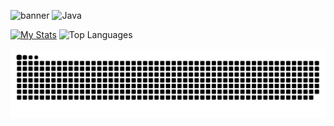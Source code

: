 ![banner](https://github.com/user-attachments/assets/134195dc-e30e-406a-ad7d-d7342596042f)
![Java](https://img.shields.io/badge/java-%23ED8B00.svg?style=for-the-badge&logo=openjdk&logoColor=white)

[![My Stats](https://awesome-github-stats.azurewebsites.net/user-stats/giant-nova?cardType=octocat&theme=github-dark&preferLogin=false&Border=0F90DD)](https://git.io/awesome-stats-card) ![Top Languages](https://github-readme-stats.vercel.app/api/top-langs/?username=giant-nova&theme=blueberry&show_icons=true&hide&Border=0F90DD&layout=compact)

<a href="https://github.com/giant-nova/giant-nova/blob/main/github-user-contribution.svg" rel="nofollow"><img src="https://github.com/giant-nova/giant-nova/blob/main/github-user-contribution.svg" alt="contributions" data-canonical-src="https://github.com/giant-nova/giant-nova/blob/main/github-user-contribution.svg" style="max-width:100%;"></a>
